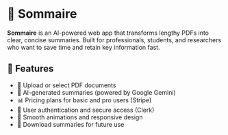 # 🧠 Sommaire

**Sommaire** is an AI-powered web app that transforms lengthy PDFs into clear, concise summaries. Built for professionals, students, and researchers who want to save time and retain key information fast.


## 🚀 Features

- 📄 Upload or select PDF documents
- 🤖 AI-generated summaries (powered by Google Gemini)
- 📊 Pricing plans for basic and pro users (Stripe)
- 🔐 User authentication and secure access (Clerk)
- 🎨 Smooth animations and responsive design 
- 🧾 Download summaries for future use
